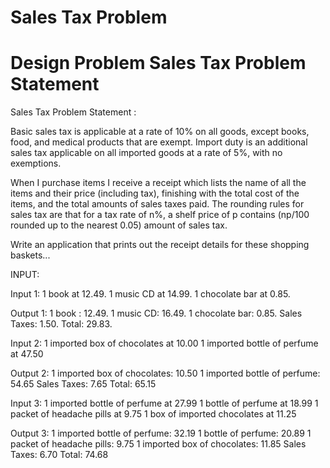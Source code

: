 # Sales Tax Problem
# Design Problem Sales Tax Problem Statement

Sales Tax Problem Statement :

 Basic sales tax is applicable at a rate of 10% on all goods, except books, food, and medical products that are exempt. Import duty is an additional sales tax applicable on all imported goods at a rate of 5%, with no exemptions.

When I purchase items I receive a receipt which lists the name of all the items and their price (including tax), finishing with the total cost of the items, and the total amounts of sales taxes paid. The rounding rules for sales tax are that for a tax rate of n%, a shelf price of p contains (np/100 rounded up to the nearest 0.05) amount of sales tax.

Write an application that prints out the receipt details for these shopping baskets...

INPUT:

Input 1:
1 book at 12.49.
1 music CD at 14.99.
1 chocolate bar at 0.85.

Output 1:
1 book : 12.49.
1 music CD: 16.49.
1 chocolate bar: 0.85.
Sales Taxes: 1.50.
Total: 29.83.

Input 2:
1 imported box of chocolates at 10.00
1 imported bottle of perfume at 47.50

Output 2:
1 imported box of chocolates: 10.50
1 imported bottle of perfume: 54.65
Sales Taxes: 7.65
Total: 65.15

Input 3:
1 imported bottle of perfume at 27.99
1 bottle of perfume at 18.99
1 packet of headache pills at 9.75
1 box of imported chocolates at 11.25

Output 3:
1 imported bottle of perfume: 32.19
1 bottle of perfume: 20.89
1 packet of headache pills: 9.75
1 imported box of chocolates: 11.85
Sales Taxes: 6.70
Total: 74.68


